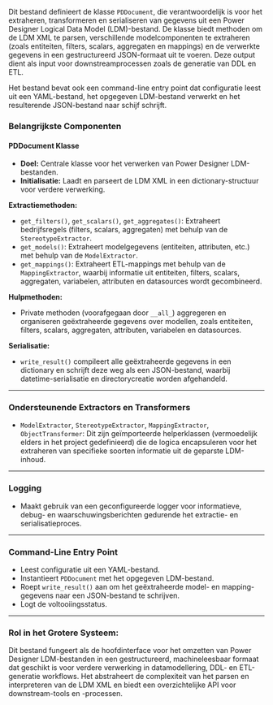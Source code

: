 Dit bestand definieert de klasse `PDDocument`, die verantwoordelijk is voor het extraheren, transformeren en serialiseren van gegevens uit een Power Designer Logical Data Model (LDM)-bestand. De klasse biedt methoden om de LDM XML te parsen, verschillende modelcomponenten te extraheren (zoals entiteiten, filters, scalars, aggregaten en mappings) en de verwerkte gegevens in een gestructureerd JSON-formaat uit te voeren. Deze output dient als input voor downstreamprocessen zoals de generatie van DDL en ETL.

Het bestand bevat ook een command-line entry point dat configuratie leest uit een YAML-bestand, het opgegeven LDM-bestand verwerkt en het resulterende JSON-bestand naar schijf schrijft.

### Belangrijkste Componenten

#### **PDDocument Klasse**

- **Doel:** Centrale klasse voor het verwerken van Power Designer LDM-bestanden.
- **Initialisatie:** Laadt en parseert de LDM XML in een dictionary-structuur voor verdere verwerking.

**Extractiemethoden:**

- `get_filters()`, `get_scalars()`, `get_aggregates()`: Extraheert bedrijfsregels (filters, scalars, aggregaten) met behulp van de `StereotypeExtractor`.
- `get_models()`: Extraheert modelgegevens (entiteiten, attributen, etc.) met behulp van de `ModelExtractor`.
- `get_mappings()`: Extraheert ETL-mappings met behulp van de `MappingExtractor`, waarbij informatie uit entiteiten, filters, scalars, aggregaten, variabelen, attributen en datasources wordt gecombineerd.

**Hulpmethoden:**

- Private methoden (voorafgegaan door `__all_`) aggregeren en organiseren geëxtraheerde gegevens over modellen, zoals entiteiten, filters, scalars, aggregaten, attributen, variabelen en datasources.

**Serialisatie:**

- `write_result()` compileert alle geëxtraheerde gegevens in een dictionary en schrijft deze weg als een JSON-bestand, waarbij datetime-serialisatie en directorycreatie worden afgehandeld.

---

### **Ondersteunende Extractors en Transformers**

- `ModelExtractor`, `StereotypeExtractor`, `MappingExtractor`, `ObjectTransformer`: Dit zijn geïmporteerde helperklassen (vermoedelijk elders in het project gedefinieerd) die de logica encapsuleren voor het extraheren van specifieke soorten informatie uit de geparste LDM-inhoud.

---

### **Logging**

- Maakt gebruik van een geconfigureerde logger voor informatieve, debug- en waarschuwingsberichten gedurende het extractie- en serialisatieproces.

---

### **Command-Line Entry Point**

- Leest configuratie uit een YAML-bestand.
- Instantieert `PDDocument` met het opgegeven LDM-bestand.
- Roept `write_result()` aan om het geëxtraheerde model- en mapping-gegevens naar een JSON-bestand te schrijven.
- Logt de voltooiingsstatus.

---

### **Rol in het Grotere Systeem:**

Dit bestand fungeert als de hoofdinterface voor het omzetten van Power Designer LDM-bestanden in een gestructureerd, machineleesbaar formaat dat geschikt is voor verdere verwerking in datamodellering, DDL- en ETL-generatie workflows. Het abstraheert de complexiteit van het parsen en interpreteren van de LDM XML en biedt een overzichtelijke API voor downstream-tools en -processen.
